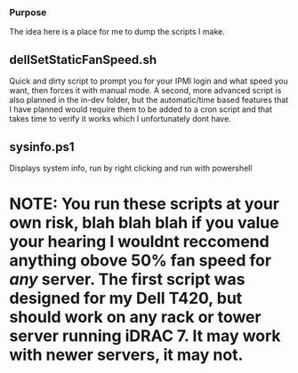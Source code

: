
### Purpose

The idea here is a place for me to dump the scripts I make.

## dellSetStaticFanSpeed.sh

Quick and dirty script to prompt you for your IPMI login and what speed you want, then forces it with manual mode. 
A second, more advanced script is also planned in the in-dev folder, but the automatic/time based features that I have planned would require them to
be added to a cron script and that takes time to verify it works which I unfortunately dont have. 

## sysinfo.ps1

Displays system info, run by right clicking and run with powershell

# NOTE: You run these scripts at your own risk, blah blah blah if you value your hearing I wouldnt reccomend anything obove 50% fan speed for *any* server. The first script was designed for my Dell T420, but should work on any rack or tower server running iDRAC 7. It may work with newer servers, it may not. 
